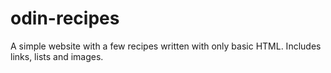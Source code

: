 # odin-recipes
A simple website with a few recipes written with only basic HTML. Includes links, lists and images.